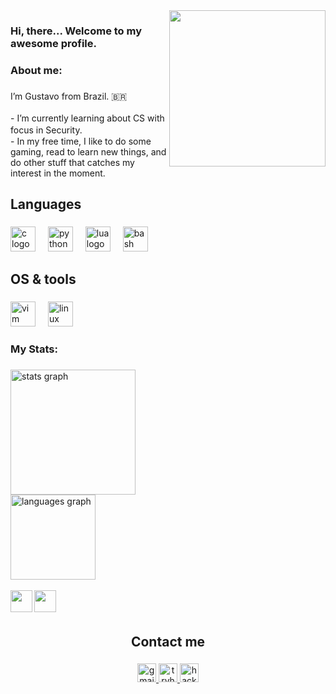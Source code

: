 [//]: # (Under construction...)

<img align="right" height="250" src="https://media.tenor.com/-NkQYOJCM_AAAAAi/luckystar-dance-konata-izumi.gif"  />

###

<h3 align="left">Hi, there... Welcome to my awesome profile.</h3>

###

<h3 align="left">About me:</h3>

###

<p align="left">I’m Gustavo from Brazil. 🇧🇷<br><br>- I’m currently learning about CS with focus in Security. ㅤㅤㅤ<br>- In my free time, I like to do some gaming, read to learn new things, and do other stuff that catches my interest in the moment.</p>

###

<h2 align="left">Languages</h2>

###

<div align="left">
  <img src="https://cdn.jsdelivr.net/gh/devicons/devicon/icons/c/c-original.svg" height="40" alt="c logo"  />
  <img width="12" />
  <img src="https://cdn.jsdelivr.net/gh/devicons/devicon/icons/python/python-original.svg" height="40" alt="python logo"  />
  <img width="12" />
  <img src="https://cdn.jsdelivr.net/gh/devicons/devicon/icons/lua/lua-original.svg" height="40" alt="lua logo"  />
  <img width="12" />
  <img src="https://cdn.jsdelivr.net/gh/devicons/devicon/icons/bash/bash-original.svg" height="40" alt="bash logo"  />
</div>

###

<h2 align="left">OS & tools</h2>

###

<div align="left">
  <img src="https://cdn.jsdelivr.net/gh/devicons/devicon/icons/vim/vim-original.svg" height="40" alt="vim logo"  />
  <img width="12" />
  <img src="https://cdn.jsdelivr.net/gh/devicons/devicon/icons/linux/linux-original.svg" height="40" alt="linux logo"  />
</div>

###

<h3 align="left">My Stats:</h3>

###

<div align="left">
  <img src="https://github-readme-stats.vercel.app/api?username=SoloSnowflake&hide_title=false&hide_rank=false&show_icons=true&include_all_commits=true&count_private=true&disable_animations=false&theme=merko&locale=en&hide_border=false&order=1" height="200" alt="stats graph" /> <br>
  <img src="https://github-readme-stats.vercel.app/api/top-langs?username=SoloSnowflake&locale=en&hide_title=false&layout=compact&card_width=320&langs_count=5&theme=merko&hide_border=false&order=2" height="136" alt="languages graph"  /> <br><br>
  <img align="left" height="35" width="35" src="https://media.tenor.com/74nJqMKw4L4AAAAi/earth-internetcore.gif"  />
  <img align="left" height="35" src="https://profile-counter.glitch.me/SoloSnowflake/count.svg?"  />
</div>

###

<br clear="both">

<h2 align="center">Contact me</h2>

###

###

<div align="center">
  <a href="mailto:gustavocarvalhogomide@gmail.com" target="_blank">
    <img src="https://img.shields.io/static/v1?message=Gmail&logo=gmail&label=&color=D14836&logoColor=white&labelColor=&style=plastic" height="30" alt="gmail logo"  />
  </a>
  <a href="https://tryhackme.com/r/p/1L4ck5unl1ght" target="_blank">
    <img src="https://img.shields.io/static/v1?message=TryHackMe&logo=tryhackme&label=&color=88cc14&logoColor=white&labelColor=&style=plastic" height="30" alt="tryhackme logo"  />
  </a>
  <a href="https://www.hackerrank.com/profile/gustavogomides09" target="_blank">
    <img src="https://img.shields.io/static/v1?message=HackerRank&logo=hackerrank&label=&color=2EC866&logoColor=white&labelColor=&style=plastic" height="30" alt="hackerrank logo"  />
  </a>
</div>

###
